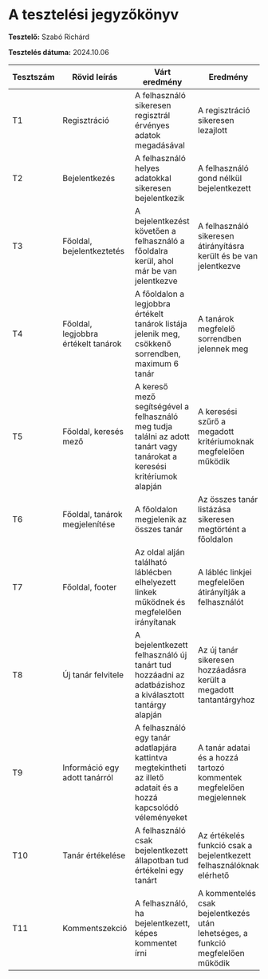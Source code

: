 # A tesztelési jegyzőkönyv

**Tesztelő:** Szabó Richárd

**Tesztelés dátuma:** 2024.10.06

| Tesztszám | Rövid leírás | Várt eredmény | Eredmény | Megjegyzés |
| ----------|--------------|---------------|----------|----------- |
| T1 | Regisztráció | A felhasználó sikeresen regisztrál érvényes adatok megadásával | A regisztráció sikeresen lezajlott | Nem találtam problémát |
| T2 | Bejelentkezés | A felhasználó helyes adatokkal sikeresen bejelentkezik | A felhasználó gond nélkül bejelentkezett | Nem találtam problémát |
| T3 | Főoldal, bejelentkeztetés | A bejelentkezést követően a felhasználó a főoldalra kerül, ahol már be van jelentkezve | A felhasználó sikeresen átirányításra került és be van jelentkezve | Nem találtam problémát |
| T4 | Főoldal, legjobbra értékelt tanárok | A főoldalon a legjobbra értékelt tanárok listája jelenik meg, csökkenő sorrendben, maximum 6 tanár | A tanárok megfelelő sorrendben jelennek meg | Nem találtam problémát |
| T5 | Főoldal, keresés mező | A kereső mező segítségével a felhasználó meg tudja találni az adott tanárt vagy tanárokat a keresési kritériumok alapján | A keresési szűrő a megadott kritériumoknak megfelelően működik | Nem találtam problémát |
| T6 | Főoldal, tanárok megjelenítése | A főoldalon megjelenik az összes tanár | Az összes tanár listázása sikeresen megtörtént a főoldalon | Nem találtam problémát |
| T7 | Főoldal, footer | Az oldal alján található láblécben elhelyezett linkek működnek és megfelelően irányítanak | A lábléc linkjei megfelelően átirányítják a felhasználót | Nem találtam problémát |
| T8 | Új tanár felvitele | A bejelentkezett felhasználó új tanárt tud hozzáadni az adatbázishoz a kiválasztott tantárgy alapján | Az új tanár sikeresen hozzáadásra került a megadott tantantárgyhoz | Nem találtam problémát | 
| T9 | Információ egy adott tanárról | A felhasználó egy tanár adatlapjára kattintva megtekintheti az illető adatait és a hozzá kapcsolódó véleményeket | A tanár adatai és a hozzá tartozó kommentek megfelelően megjelennek | Nem találtam problémát |
| T10 | Tanár értékelése | A felhasználó csak bejelentkezett állapotban tud értékelni egy tanárt | Az értékelés funkció csak a bejelentkezett felhasználóknak elérhető | Nem találtam problémát |
| T11 | Kommentszekció | A felhasználó, ha bejelentkezett, képes kommentet írni | A kommentelés csak bejelentkezés után lehetséges, a funkció megfelelően működik | Nem találtam problémát |
